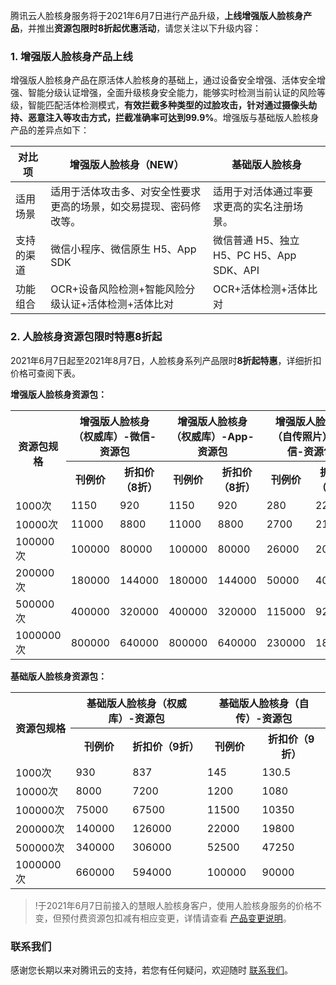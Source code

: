 腾讯云人脸核身服务将于2021年6月7日进行产品升级，**上线增强版人脸核身产品**，并推出**资源包限时8折起优惠活动**，请您关注以下升级内容：

### 1. 增强版人脸核身产品上线
增强版人脸核身产品在原活体人脸核身的基础上，通过设备安全增强、活体安全增强、智能分级认证增强，全面升级核身安全能力，能够实时检测当前认证的风险等级，智能匹配活体检测模式，**有效拦截多种类型的过脸攻击，针对通过摄像头劫持、恶意注入等攻击方式，拦截准确率可达到99.9%**。增强版与基础版人脸核身产品的差异点如下：

|     对比项       | 增强版人脸核身（NEW）                                        | 基础版人脸核身                             |
| ---------- | ------------------------------------------------------------ | ------------------------------------------ |
| 适用场景   | 适用于活体攻击多、对安全性要求更高的场景，如交易提现、密码修改等。 | 适用于对活体通过率要求更高的实名注册场景。 |
| 支持的渠道 | 微信小程序、微信原生 H5、App SDK                              | 微信普通 H5、独立 H5、PC H5、App SDK、API    |
| 功能组合   | OCR+设备风险检测+智能风险分级认证+活体检测+活体比对          | OCR+活体检测+活体比对                      |
	
### 2. 人脸核身资源包限时特惠8折起
2021年6月7日起至2021年8月7日，人脸核身系列产品限时**8折起特惠**，详细折扣价格可查阅下表。

**增强版人脸核身资源包：**
<table>
     <tr>
         <th rowspan="2">资源包规格</th>  
         <th colspan="2">增强版人脸核身（权威库）-微信-资源包</th>  
         <th colspan="2">增强版人脸核身（权威库）-App-资源包</th>  
				 <th colspan="2">增强版人脸核身（自传照片）-微信-资源包</th>
				 <th colspan="2">增强版人脸核身（自传照片）-App-资源包</th>
	   </tr>
				 <tr>
				 <th>刊例价</th>
				 <th>折扣价（8折）</th>
				 <th>刊例价</th>
				 <th>折扣价（8折）</th>
				 <th>刊例价</th>
				 <th>折扣价（8折）</th>
				 <th>刊例价</th>
				 <th>折扣价（8折）</th>
				 </tr>
  <tr>      
      <td>1000次</td>   
      <td>1150</td>   
      <td>920</td> 
			<td>1150</td>
			<td>920</td>
      <td>280</td>
			<td>224</td>
      <td>280</td>
			<td>224</td>
     </tr> 
  <tr>
      <td>10000次</td>   
      <td>11000</td>
			<td>8800</td>
			<td>11000</td>
			<td>8800</td>
			<td>2700</td>
			<td>2160</td>
			<td>2700</td>
			<td>2160</td>
     </tr> 
		   <tr>
      <td>100000次</td>   
      <td>100000</td>
			<td>80000</td>
			<td>100000</td>
			<td>80000</td>
			<td>26000</td>
			<td>20800</td>
			<td>26000</td>
			<td>20800</td>
     </tr> 
  <tr>      
       <td>200000次</td>   
      <td>180000</td>   
      <td>144000</td>
			<td>180000</td>
			<td>144000</td>
			<td>50000</td>
			<td>40000</td>
			<td>50000</td>
			<td>40000</td>
     </tr> 
		   <tr>      
       <td>500000次</td>   
      <td>400000</td>   
      <td>320000</td>
			<td>400000</td>
			<td>320000</td>
			<td>115000</td>
			<td>92000</td>
			<td>115000</td>
			<td>92000</td>
     </tr> 
		   <tr>      
       <td>1000000次</td>   
      <td>800000</td>   
      <td>640000</td>
			<td>800000</td>
			<td>640000</td>
			<td>230000</td>
			<td>184000</td>
			<td>230000</td>
			<td>184000</td>
     </tr> 
</table>


**基础版人脸核身资源包：**
<table>
     <tr>
         <th rowspan="2">资源包规格</th>  
         <th colspan="2">基础版人脸核身（权威库）-资源包</th>  
         <th colspan="2">基础版人脸核身（自传）-资源包</th>  
	   </tr>
				 <tr>
				 <th>刊例价</th>
				 <th>折扣价（9折）</th>
				 <th>刊例价</th>
				 <th>折扣价（9折）</th>
				 </tr>
		   <tr>      
      <td>1000次</td>   
      <td>930</td>   
      <td>837</td>
			<td>145</td>
			<td>130.5</td>
     </tr> 
		  <tr>      
      <td>10000次</td>   
      <td>8000</td>   
      <td>7200</td>
			<td>1200</td>
			<td>1080</td>
     </tr> 
		 <tr>      
       <td>100000次</td>   
      <td>75000</td>   
      <td>67500</td>
			<td>11500</td>
			<td>10350</td>
     </tr> 
		   <tr>      
      <td>200000次</td>   
      <td>140000</td>   
      <td>126000</td>
			<td>22000</td>
			<td>19800</td>
     </tr> 
		 <tr>      
      <td>500000次</td>   
      <td>340000</td>   
      <td>306000</td>
			<td>52500</td>
			<td>47250</td>
     </tr> 
		 <tr>      
      <td>1000000次</td>   
      <td>660000</td>   
      <td>594000</td>
			<td>100000</td>
			<td>90000</td>
     </tr> 
</table>

>!于2021年6月7日前接入的慧眼人脸核身客户，使用人脸核身服务的价格不变，但预付费资源包扣减有相应变更，详情请查看 [产品变更说明](https://cloud.tencent.com/document/product/1007/55598)。

### 联系我们
感谢您长期以来对腾讯云的支持，若您有任何疑问，欢迎随时 [联系我们](https://cloud.tencent.com/act/event/connect-service)。
